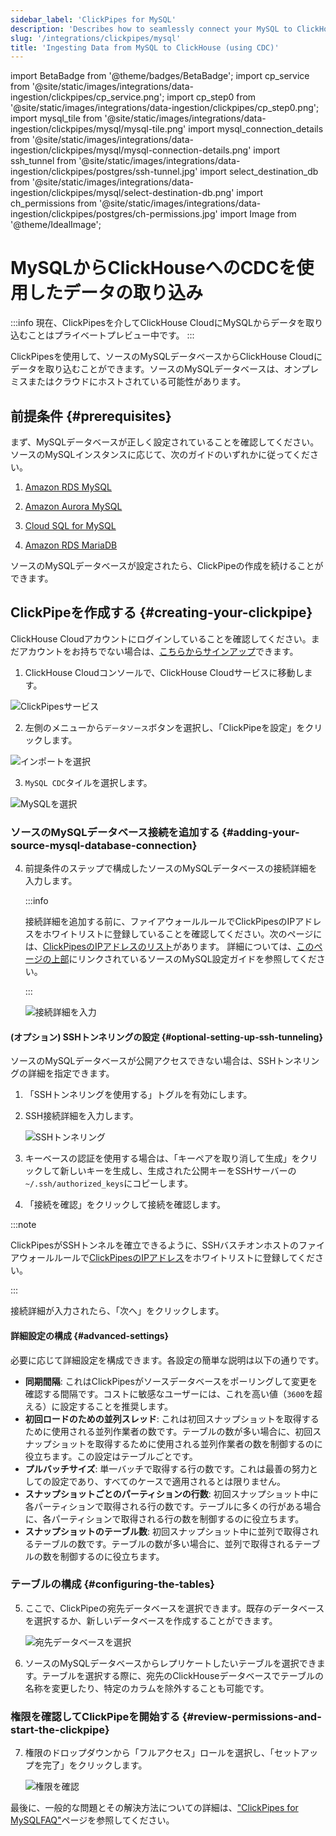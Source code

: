 ```yaml
---
sidebar_label: 'ClickPipes for MySQL'
description: 'Describes how to seamlessly connect your MySQL to ClickHouse Cloud.'
slug: '/integrations/clickpipes/mysql'
title: 'Ingesting Data from MySQL to ClickHouse (using CDC)'
---
```


import BetaBadge from '@theme/badges/BetaBadge';
import cp_service from '@site/static/images/integrations/data-ingestion/clickpipes/cp_service.png';
import cp_step0 from '@site/static/images/integrations/data-ingestion/clickpipes/cp_step0.png';
import mysql_tile from '@site/static/images/integrations/data-ingestion/clickpipes/mysql/mysql-tile.png'
import mysql_connection_details from '@site/static/images/integrations/data-ingestion/clickpipes/mysql/mysql-connection-details.png'
import ssh_tunnel from '@site/static/images/integrations/data-ingestion/clickpipes/postgres/ssh-tunnel.jpg'
import select_destination_db from '@site/static/images/integrations/data-ingestion/clickpipes/mysql/select-destination-db.png'
import ch_permissions from '@site/static/images/integrations/data-ingestion/clickpipes/postgres/ch-permissions.jpg'
import Image from '@theme/IdealImage';


# MySQLからClickHouseへのCDCを使用したデータの取り込み

<BetaBadge/>

:::info
現在、ClickPipesを介してClickHouse CloudにMySQLからデータを取り込むことはプライベートプレビュー中です。
:::

ClickPipesを使用して、ソースのMySQLデータベースからClickHouse Cloudにデータを取り込むことができます。ソースのMySQLデータベースは、オンプレミスまたはクラウドにホストされている可能性があります。

## 前提条件 {#prerequisites}

まず、MySQLデータベースが正しく設定されていることを確認してください。ソースのMySQLインスタンスに応じて、次のガイドのいずれかに従ってください。

1. [Amazon RDS MySQL](./mysql/source/rds)

2. [Amazon Aurora MySQL](./mysql/source/aurora)

3. [Cloud SQL for MySQL](./mysql/source/gcp)

4. [Amazon RDS MariaDB](./mysql/source/rds_maria)

ソースのMySQLデータベースが設定されたら、ClickPipeの作成を続けることができます。

## ClickPipeを作成する {#creating-your-clickpipe}

ClickHouse Cloudアカウントにログインしていることを確認してください。まだアカウントをお持ちでない場合は、[こちらからサインアップ](https://cloud.clickhouse.com/)できます。

[//]: # (   TODO update image here)
1. ClickHouse Cloudコンソールで、ClickHouse Cloudサービスに移動します。

<Image img={cp_service} alt="ClickPipesサービス" size="lg" border/>

2. 左側のメニューから`データソース`ボタンを選択し、「ClickPipeを設定」をクリックします。

<Image img={cp_step0} alt="インポートを選択" size="lg" border/>

3. `MySQL CDC`タイルを選択します。

<Image img={mysql_tile} alt="MySQLを選択" size="lg" border/>

### ソースのMySQLデータベース接続を追加する {#adding-your-source-mysql-database-connection}

4. 前提条件のステップで構成したソースのMySQLデータベースの接続詳細を入力します。

   :::info

   接続詳細を追加する前に、ファイアウォールルールでClickPipesのIPアドレスをホワイトリストに登録していることを確認してください。次のページには、[ClickPipesのIPアドレスのリスト](../index.md#list-of-static-ips)があります。
   詳細については、[このページの上部](#prerequisites)にリンクされているソースのMySQL設定ガイドを参照してください。

   :::

   <Image img={mysql_connection_details} alt="接続詳細を入力" size="lg" border/>

#### (オプション) SSHトンネリングの設定 {#optional-setting-up-ssh-tunneling}

ソースのMySQLデータベースが公開アクセスできない場合は、SSHトンネリングの詳細を指定できます。

1. 「SSHトンネリングを使用する」トグルを有効にします。
2. SSH接続詳細を入力します。

   <Image img={ssh_tunnel} alt="SSHトンネリング" size="lg" border/>

3. キーベースの認証を使用する場合は、「キーペアを取り消して生成」をクリックして新しいキーを生成し、生成された公開キーをSSHサーバーの`~/.ssh/authorized_keys`にコピーします。
4. 「接続を確認」をクリックして接続を確認します。

:::note

ClickPipesがSSHトンネルを確立できるように、SSHバスチオンホストのファイアウォールルールで[ClickPipesのIPアドレス](../clickpipes#list-of-static-ips)をホワイトリストに登録してください。

:::

接続詳細が入力されたら、「次へ」をクリックします。

#### 詳細設定の構成 {#advanced-settings}

必要に応じて詳細設定を構成できます。各設定の簡単な説明は以下の通りです。

- **同期間隔**: これはClickPipesがソースデータベースをポーリングして変更を確認する間隔です。コストに敏感なユーザーには、これを高い値（`3600`を超える）に設定することを推奨します。
- **初回ロードのための並列スレッド**: これは初回スナップショットを取得するために使用される並列作業者の数です。テーブルの数が多い場合に、初回スナップショットを取得するために使用される並列作業者の数を制御するのに役立ちます。この設定はテーブルごとです。
- **プルバッチサイズ**: 単一バッチで取得する行の数です。これは最善の努力としての設定であり、すべてのケースで適用されるとは限りません。
- **スナップショットごとのパーティションの行数**: 初回スナップショット中に各パーティションで取得される行の数です。テーブルに多くの行がある場合に、各パーティションで取得される行の数を制御するのに役立ちます。
- **スナップショットのテーブル数**: 初回スナップショット中に並列で取得されるテーブルの数です。テーブルの数が多い場合に、並列で取得されるテーブルの数を制御するのに役立ちます。

### テーブルの構成 {#configuring-the-tables}

5. ここで、ClickPipeの宛先データベースを選択できます。既存のデータベースを選択するか、新しいデータベースを作成することができます。

   <Image img={select_destination_db} alt="宛先データベースを選択" size="lg" border/>

6. ソースのMySQLデータベースからレプリケートしたいテーブルを選択できます。テーブルを選択する際に、宛先のClickHouseデータベースでテーブルの名称を変更したり、特定のカラムを除外することも可能です。

### 権限を確認してClickPipeを開始する {#review-permissions-and-start-the-clickpipe}

7. 権限のドロップダウンから「フルアクセス」ロールを選択し、「セットアップを完了」をクリックします。

   <Image img={ch_permissions} alt="権限を確認" size="lg" border/>

最後に、一般的な問題とその解決方法についての詳細は、["ClickPipes for MySQLFAQ"](/integrations/clickpipes/mysql/faq)ページを参照してください。
